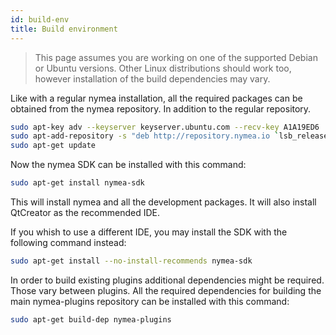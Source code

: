 ```yaml
---
id: build-env
title: Build environment
---
```


>This page assumes you are working on one of the supported Debian or Ubuntu versions. Other Linux distributions should work too, however installation of the build dependencies may vary.

Like with a regular nymea installation, all the required packages can be obtained from the nymea repository. In addition to the
regular repository.

```bash
sudo apt-key adv --keyserver keyserver.ubuntu.com --recv-key A1A19ED6
sudo apt-add-repository -s "deb http://repository.nymea.io `lsb_release -cs` main"
sudo apt-get update
```

Now the nymea SDK can be installed with this command:

```bash
sudo apt-get install nymea-sdk
```

This will install nymea and all the development packages. It will also install QtCreator as the recommended IDE.

If you whish to use a different IDE, you may install the SDK with the following command instead:

```bash
sudo apt-get install --no-install-recommends nymea-sdk
```

In order to build existing plugins additional dependencies might be required. Those vary
between plugins. All the required dependencies for building the main nymea-plugins repository can
be installed with this command:

```bash
sudo apt-get build-dep nymea-plugins
```
